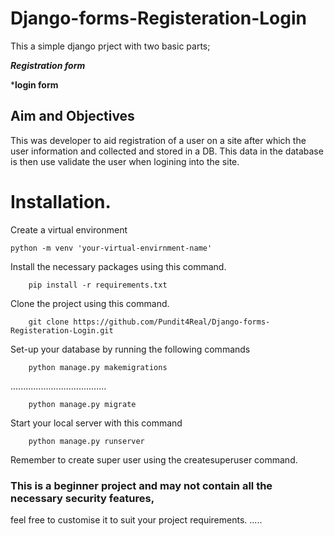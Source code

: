 # Django-forms-Registeration-Login
This a simple django prject with two basic parts;

***Registration form***  

***login form**
## Aim and Objectives
This was developer to aid registration of a user on a site after which the user information and collected and stored in a DB.
This data in the database is then use validate the user when logining into the site. 

# Installation.
Create a virtual environment 


    python -m venv 'your-virtual-envirnment-name'

Install the necessary packages using this command.

        pip install -r requirements.txt

Clone the project using this command.

        git clone https://github.com/Pundit4Real/Django-forms-Registeration-Login.git

Set-up your database by running the following commands

        python manage.py makemigrations
......................................

        python manage.py migrate

Start your local server with this command

        python manage.py runserver

Remember to create super user using the createsuperuser command.

### This is a beginner project and may not contain all the necessary security features,
feel free to customise it to suit your project requirements.
.....
